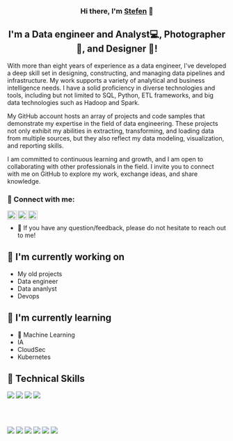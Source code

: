 <p align="center">
 </a>
</p>

<h3 align="center">
Hi there, I'm <a href="" target="_blank" rel="noreferrer">Stefen</a> 👋
</h3>

<h2 align="center">
I'm a Data engineer and Analyst💻, Photographer 📸, and Designer 🎨!
</h2> 

With more than eight years of experience as a data engineer, I've developed a deep skill set in designing, constructing, and managing data pipelines and infrastructure. My work supports a variety of analytical and business intelligence needs. I have a solid proficiency in diverse technologies and tools, including but not limited to SQL, Python, ETL frameworks, and big data technologies such as Hadoop and Spark.

My GitHub account hosts an array of projects and code samples that demonstrate my expertise in the field of data engineering. These projects not only exhibit my abilities in extracting, transforming, and loading data from multiple sources, but they also reflect my data modeling, visualization, and reporting skills.

I am committed to continuous learning and growth, and I am open to collaborating with other professionals in the field. I invite you to connect with me on GitHub to explore my work, exchange ideas, and share knowledge.

### 🤝 Connect with me:

<a href="https://www.linkedin.com/in/stefen-taime-829492117//"><img align="left" src="https://raw.githubusercontent.com/yushi1007/yushi1007/main/images/linkedin.svg" alt="Yu Shi | LinkedIn" width="21px"/></a>
<a href="https://www.instagram.com/truestoryenjoy/?hl=fr"><img align="left" src="https://raw.githubusercontent.com/yushi1007/yushi1007/main/images/instagram.svg" alt="Yu Shi | Instagram" width="21px"/></a>
<a href="https://medium.com/@Stefentaime_10958"><img align="left" src="https://raw.githubusercontent.com/yushi1007/yushi1007/main/images/medium.svg" alt="Yu Shi | Medium" width="21px"/></a>
</br>
- 💬 If you have any question/feedback, please do not hesitate to reach out to me!

## 🔭 I'm currently working on

- My old projects
- Data engineer
- Data ananlyst
- Devops

## 🌱 I'm currently learning

- 📱 Machine Learning
- IA
- CloudSec
- Kubernetes

## 💼 Technical Skills

![](https://img.shields.io/badge/Code-python-informational?style=flat&logo=Python&color=61DAFB)
![](https://img.shields.io/badge/Code-JavaScript-informational?style=flat&logo=JavaScript&color=F7DF1E)
![](https://img.shields.io/badge/Code-PostgreSQL-informational?style=flat&logo=PostgreSQL&color=336791)
![](https://img.shields.io/badge/Code-SQLite-informational?style=flat&logo=SQLite&color=003B57)

</br>

</br>

![](https://img.shields.io/badge/Tools-Figma-informational?style=flat&logo=Figma&color=F24E1E)
![](https://img.shields.io/badge/Tools-NPM-informational?style=flat&logo=NPM&color=CB3837)
![](https://img.shields.io/badge/Tools-Heroku-informational?style=flat&logo=Heroku&color=430098)
![](https://img.shields.io/badge/Tools-Netlify-informational?style=flat&logo=netlify&color=00C7B7)
![](https://img.shields.io/badge/Tools-Git-informational?style=flat&logo=Git&color=F05032)
![](https://img.shields.io/badge/Tools-GitHub-informational?style=flat&logo=GitHub&color=181717)
